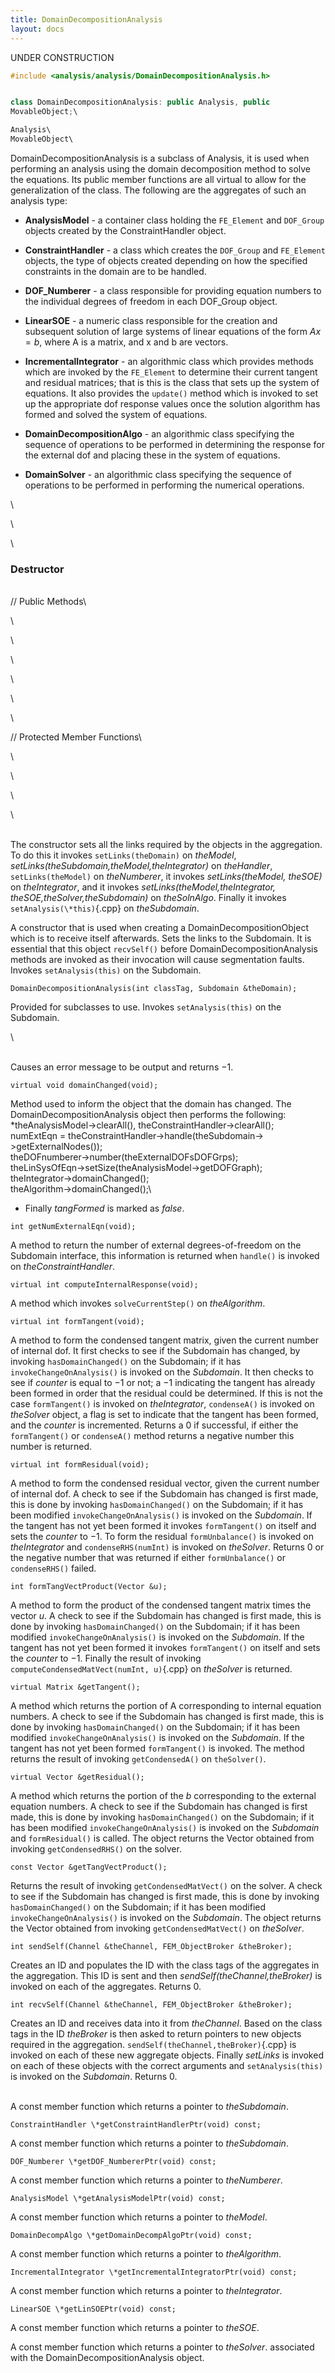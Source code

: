 ```yaml
---
title: DomainDecompositionAnalysis
layout: docs
---
```


UNDER CONSTRUCTION

```cpp
#include <analysis/analysis/DomainDecompositionAnalysis.h>


class DomainDecompositionAnalysis: public Analysis, public
MovableObject;\

Analysis\
MovableObject\
```


DomainDecompositionAnalysis is a subclass of Analysis, it is used when
performing an analysis using the domain decomposition method to solve
the equations. Its public member functions are all virtual to allow for
the generalization of the class. The following are the aggregates of
such an analysis type:

-   **AnalysisModel** - a container class holding the `FE_Element` and
    `DOF_Group` objects created by the ConstraintHandler object.

-   **ConstraintHandler** - a class which creates the `DOF_Group` and
    `FE_Element` objects, the type of objects created depending on how the
    specified constraints in the domain are to be handled.

-   **DOF_Numberer** - a class responsible for providing equation
    numbers to the individual degrees of freedom in each DOF_Group
    object.

-   **LinearSOE** - a numeric class responsible for the creation and
    subsequent solution of large systems of linear equations of the form
    $Ax = b$, where A is a matrix, and x and b are vectors.

-   **IncrementalIntegrator** - an algorithmic class which provides
    methods which are invoked by the `FE_Element` to determine their
    current tangent and residual matrices; that is this is the class
    that sets up the system of equations. It also provides the
    `update()` method which is invoked to set up the appropriate dof
    response values once the solution algorithm has formed and solved
    the system of equations.

-   **DomainDecompositionAlgo** - an algorithmic class specifying the
    sequence of operations to be performed in determining the response
    for the external dof and placing these in the system of equations.

-   **DomainSolver** - an algorithmic class specifying the sequence of
    operations to be performed in performing the numerical operations.


\

\

\
### Destructor

\
// Public Methods\

\

\

\

\

\

\

// Protected Member Functions\

\

\

\

\

\
The constructor sets all the links required by the objects in the
aggregation. To do this it invokes `setLinks(theDomain)` on *theModel*,
*setLinks(theSubdomain,theModel,theIntegrator)* on *theHandler*,
`setLinks(theModel)` on *theNumberer*, it invokes *setLinks(theModel,
theSOE)* on *theIntegrator*, and it invokes
*setLinks(theModel,theIntegrator, theSOE,theSolver,theSubdomain)* on
*theSolnAlgo*. Finally it invokes `setAnalysis(\*this)`{.cpp} on
*theSubdomain*.

A constructor that is used when creating a DomainDecompositionObject
which is to receive itself afterwards. Sets the links to the Subdomain.
It is essential that this object `recvSelf()` before
DomainDecompositionAnalysis methods are invoked as their invocation will
cause segmentation faults. Invokes `setAnalysis(this)` on the
Subdomain.

```{.cpp}
DomainDecompositionAnalysis(int classTag, Subdomain &theDomain);
```

Provided for subclasses to use. Invokes `setAnalysis(this)` on the
Subdomain.

\

\
Causes an error message to be output and returns $-1$.

```{.cpp}
virtual void domainChanged(void);
```

Method used to inform the object that the domain has changed. The
DomainDecompositionAnalysis object then performs the following:\
*theAnalysisModel-$>$clearAll(), theConstraintHandler-$>$clearAll();\
numExtEqn =
theConstraintHandler-$>$handle(theSubdomain-$>$getExternalNodes());\
theDOFnumberer-$>$number(theExternalDOFsDOFGrps);\
theLinSysOfEqn-$>$setSize(theAnalysisModel-$>$getDOFGraph);\
theIntegrator-$>$domainChanged();\
theAlgorithm-$>$domainChanged();\
* Finally *tangFormed* is marked as *false*.

```{.cpp}
int getNumExternalEqn(void);
```

A method to return the number of external degrees-of-freedom on the
Subdomain interface, this information is returned when `handle()` is
invoked on *theConstraintHandler*.

```{.cpp}
virtual int computeInternalResponse(void);
```

A method which invokes `solveCurrentStep()` on *theAlgorithm*.

```{.cpp}
virtual int formTangent(void);
```

A method to form the condensed tangent matrix, given the current number
of internal dof. It first checks to see if the Subdomain has changed, by
invoking `hasDomainChanged()` on the Subdomain; if it has
`invokeChangeOnAnalysis()` is invoked on the *Subdomain*. It then checks
to see if *counter* is equal to $-1$ or not; a $-1$ indicating the
tangent has already been formed in order that the residual could be
determined. If this is not the case `formTangent()` is invoked on
*theIntegrator*, `condenseA()` is invoked on *theSolver* object, a flag
is set to indicate that the tangent has been formed, and the *counter*
is incremented. Returns a $0$ if successful, if either the
`formTangent()` or `condenseA()` method returns a negative number this
number is returned.

```{.cpp}
virtual int formResidual(void);
```

A method to form the condensed residual vector, given the current number
of internal dof. A check to see if the Subdomain has changed is first
made, this is done by invoking `hasDomainChanged()` on the Subdomain; if
it has been modified `invokeChangeOnAnalysis()` is invoked on the
*Subdomain*. If the tangent has not yet been formed it invokes
`formTangent()` on itself and sets the *counter* to $-1$. To form the
residual `formUnbalance()` is invoked on *theIntegrator* and
`condenseRHS(numInt)` is invoked on *theSolver*. Returns $0$ or the
negative number that was returned if either `formUnbalance()` or
`condenseRHS()` failed.

```{.cpp}
int formTangVectProduct(Vector &u);
```

A method to form the product of the condensed tangent matrix times the
vector $u$. A check to see if the Subdomain has changed is first made,
this is done by invoking `hasDomainChanged()` on the Subdomain; if it
has been modified `invokeChangeOnAnalysis()` is invoked on the
*Subdomain*. If the tangent has not yet been formed it invokes
`formTangent()` on itself and sets the *counter* to $-1$. Finally the
result of invoking `computeCondensedMatVect(numInt, u)`{.cpp} on *theSolver*
is returned.

```{.cpp}
virtual Matrix &getTangent();
```

A method which returns the portion of A corresponding to internal
equation numbers. A check to see if the Subdomain has changed is first
made, this is done by invoking `hasDomainChanged()` on the Subdomain; if
it has been modified `invokeChangeOnAnalysis()` is invoked on the
*Subdomain*. If the tangent has not yet been formed `formTangent()` is
invoked. The method returns the result of invoking `getCondensedA()` on
`theSolver()`.

```{.cpp}
virtual Vector &getResidual();
```

A method which returns the portion of the $b$ corresponding to the
external equation numbers. A check to see if the Subdomain has changed
is first made, this is done by invoking `hasDomainChanged()` on the
Subdomain; if it has been modified `invokeChangeOnAnalysis()` is invoked
on the *Subdomain* and `formResidual()` is called. The object returns
the Vector obtained from invoking `getCondensedRHS()` on the solver.

```{.cpp}
const Vector &getTangVectProduct();
```

Returns the result of invoking `getCondensedMatVect()` on the solver. A
check to see if the Subdomain has changed is first made, this is done by
invoking `hasDomainChanged()` on the Subdomain; if it has been modified
`invokeChangeOnAnalysis()` is invoked on the *Subdomain*. The object
returns the Vector obtained from invoking `getCondensedMatVect()` on
*theSolver*.

```{.cpp}
int sendSelf(Channel &theChannel, FEM_ObjectBroker &theBroker);
```

Creates an ID and populates the ID with the class tags of the aggregates
in the aggregation. This ID is sent and then
*sendSelf(theChannel,theBroker)* is invoked on each of the aggregates.
Returns 0.

```{.cpp}
int recvSelf(Channel &theChannel, FEM_ObjectBroker &theBroker);
```

Creates an ID and receives data into it from *theChannel*. Based on the
class tags in the ID *theBroker* is then asked to return pointers to new
objects required in the aggregation. `sendSelf(theChannel,theBroker)`{.cpp} is
invoked on each of these new aggregate objects. Finally *setLinks* is
invoked on each of these objects with the correct arguments and
`setAnalysis(this)` is invoked on the *Subdomain*. Returns 0.

\
A const member function which returns a pointer to *theSubdomain*.

```{.cpp}
ConstraintHandler \*getConstraintHandlerPtr(void) const;
```

A const member function which returns a pointer to *theSubdomain*.

```{.cpp}
DOF_Numberer \*getDOF_NumbererPtr(void) const;
```

A const member function which returns a pointer to *theNumberer*.

```{.cpp}
AnalysisModel \*getAnalysisModelPtr(void) const;
```

A const member function which returns a pointer to *theModel*.

```{.cpp}
DomainDecompAlgo \*getDomainDecompAlgoPtr(void) const;
```

A const member function which returns a pointer to *theAlgorithm*.

```{.cpp}
IncrementalIntegrator \*getIncrementalIntegratorPtr(void) const;
```

A const member function which returns a pointer to *theIntegrator*.

```{.cpp}
LinearSOE \*getLinSOEPtr(void) const;
```

A const member function which returns a pointer to *theSOE*.

A const member function which returns a pointer to *theSolver*.
associated with the DomainDecompositionAnalysis object.
